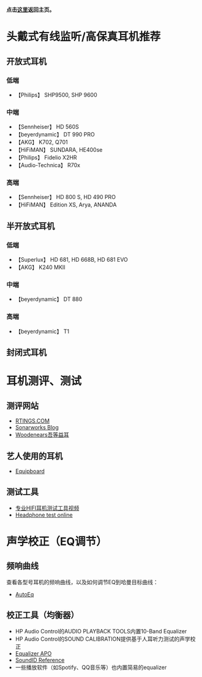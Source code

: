 **点击[这里](https://lambdacdm.github.io/Music-Laboratory/)返回主页。**

# 头戴式有线监听/高保真耳机推荐

## 开放式耳机

### 低端
* 【Philips】 SHP9500, SHP 9600

### 中端
* 【Sennheiser】 HD 560S
* 【beyerdynamic】 DT 990 PRO
* 【AKG】 K702, Q701
* 【HiFiMAN】 SUNDARA, HE400se
* 【Philips】 Fidelio X2HR
* 【Audio-Technica】 R70x

### 高端
* 【Sennheiser】 HD 800 S, HD 490 PRO
* 【HiFiMAN】 Edition XS, Arya, ANANDA

## 半开放式耳机

### 低端
* 【Superlux】 HD 681, HD 668B, HD 681 EVO
* 【AKG】 K240 MKII

### 中端
* 【beyerdynamic】 DT 880

### 高端
* 【beyerdynamic】 T1

## 封闭式耳机


# 耳机测评、测试
## 测评网站
* [RTINGS.COM](https://www.rtings.com/headphones/)
* [Sonarworks Blog](https://www.sonarworks.com/blog)
* [Woodenears吾等益耳](https://www.woodenears.com/)

## 艺人使用的耳机
* [Equipboard](https://equipboard.com/)

## 测试工具
* [专业HIFI耳机测试工具视频](https://www.bilibili.com/video/BV1dJ411W7Rd/)
* [Headphone test online](https://webcammictest.com/headphones/)

# 声学校正（EQ调节）
## 频响曲线
查看各型号耳机的频响曲线，以及如何调节EQ到哈曼目标曲线：

* [AutoEq](https://autoeq.app/)

## 校正工具（均衡器）
* HP Audio Control的AUDIO PLAYBACK TOOLS内置10-Band Equalizer
* HP Audio Control的SOUND CALIBRATION提供基于人耳听力测试的声学校正
* [Equalizer APO](https://equalizerapo.com/)
* [SoundID Reference](https://www.sonarworks.com/soundid-reference)
* 一些播放软件（如Spotify、QQ音乐等）也内置简易的equalizer

